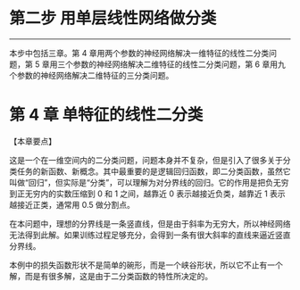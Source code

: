 # 第二步 用单层线性网络做分类

---

本步中包括三章。第 4 章用两个参数的神经网络解决一维特征的线性二分类问题，第 5 章用三个参数的神经网络解决二维特征的线性二分类问题，第 6 章用九个参数的神经网络解决二维特征的三分类问题。

# 第 4 章 单特征的线性二分类

【本章要点】

这是一个在一维空间内的二分类问题，问题本身并不复杂，但是引入了很多关于分类任务的新函数、新概念。其中最重要的是逻辑回归函数，即二分类函数，虽然它叫做“回归”，但实际是“分类”，可以理解为对分界线的回归。它的作用是把负无穷到正无穷内的实数压缩到 0 和 1 之间，越靠近 0 表示越接近负类，越靠近 1 表示越接近正类，通常用 0.5 做分割点。

在本问题中，理想的分界线是一条竖直线，但是由于斜率为无穷大，所以神经网络无法得到此解。如果训练过程足够充分，会得到一条有很大斜率的直线来逼近竖直分界线。

本例中的损失函数形状不是简单的碗形，而是一个峡谷形状，所以它不止有一个解，而是有很多解，这是由于二分类函数的特性所决定的。
